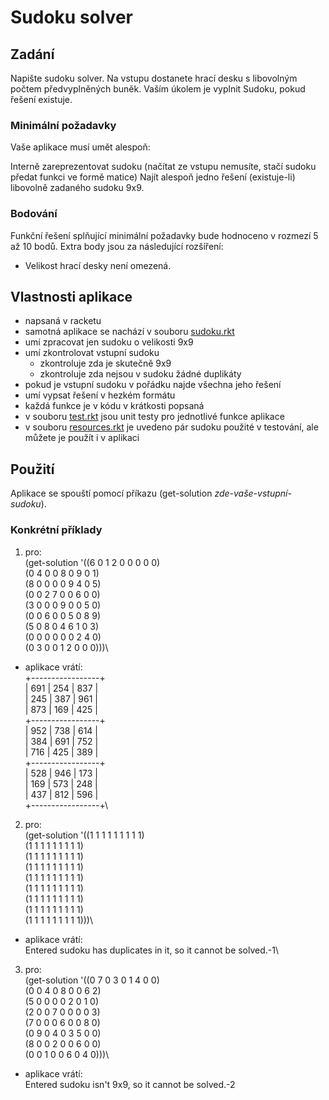 # Sudoku solver

## Zadání
Napište sudoku solver. Na vstupu dostanete hrací desku s libovolným počtem předvyplněných buněk. Vaším úkolem je vyplnit Sudoku, pokud řešení existuje.

### Minimální požadavky
Vaše aplikace musí umět alespoň:

Interně zareprezentovat sudoku (načítat ze vstupu nemusíte, stačí sudoku předat funkci ve formě matice)
Najít alespoň jedno řešení (existuje-li) libovolně zadaného sudoku 9x9.

### Bodování
Funkční řešení splňující minimální požadavky bude hodnoceno v rozmezí 5 až 10 bodů. Extra body jsou za následující rozšíření:

* Velikost hrací desky není omezená.

## Vlastnosti aplikace
* napsaná v racketu
* samotná aplikace se nachází v souboru [sudoku.rkt](sudoku.rkt)
* umí zpracovat jen sudoku o velikosti 9x9
* umí zkontrolovat vstupní sudoku
  * zkontroluje zda je skutečně 9x9
  * zkontroluje zda nejsou v sudoku žádné duplikáty
* pokud je vstupní sudoku v pořádku najde všechna jeho řešení
* umí vypsat řešení v hezkém formátu
* každá funkce je v kódu v krátkosti popsaná
* v souboru [test.rkt](test.rkt) jsou unit testy pro jednotlivé funkce aplikace
* v souboru [resources.rkt](resources.rkt) je uvedeno pár sudoku použité v testování, ale můžete je použít i v aplikaci

## Použití
Aplikace se spouští pomocí příkazu (get-solution *zde-vaše-vstupní-sudoku*). 

### Konkrétní příklady
1. pro:\
	(get-solution '((6 0 1 2 0 0 0 0 0)\
			(0 4 0 0 8 0 9 0 1)\
			(8 0 0 0 0 9 4 0 5)\
			(0 0 2 7 0 0 6 0 0)\
			(3 0 0 0 9 0 0 5 0)\
			(0 0 6 0 0 5 0 8 9)\
			(5 0 8 0 4 6 1 0 3)\
			(0 0 0 0 0 0 2 4 0)\
			(0 3 0 0 1 2 0 0 0)))\
  * aplikace vrátí:\
	+-----------------+\
	| 691 | 254 | 837 |\
	| 245 | 387 | 961 |\
	| 873 | 169 | 425 |\
	+-----------------+\
	| 952 | 738 | 614 |\
	| 384 | 691 | 752 |\
	| 716 | 425 | 389 |\
	+-----------------+\
	| 528 | 946 | 173 |\
	| 169 | 573 | 248 |\
	| 437 | 812 | 596 |\
	+-----------------+\
2. pro:\
	(get-solution '((1 1 1 1 1 1 1 1 1)\
		        (1 1 1 1 1 1 1 1 1)\
		        (1 1 1 1 1 1 1 1 1)\
		        (1 1 1 1 1 1 1 1 1)\
		        (1 1 1 1 1 1 1 1 1)\
		        (1 1 1 1 1 1 1 1 1)\
		        (1 1 1 1 1 1 1 1 1)\
		        (1 1 1 1 1 1 1 1 1)\
		        (1 1 1 1 1 1 1 1 1)))\
  * aplikace vrátí:\
  	Entered sudoku has duplicates in it, so it cannot be solved.-1\
3. pro:\
	(get-solution '((0 7 0 3 0 1 4 0 0)\
		        (0 0 4 0 8 0 0 6 2)\
		        (5 0 0 0 0 2 0 1 0)\
		        (2 0 0 7 0 0 0 0 3)\
		        (7 0 0 0 6 0 0 8 0)\
		        (0 9 0 4 0 3 5 0 0)\
		        (8 0 0 2 0 0 6 0 0)\
		        (0 0 1 0 0 6 0 4 0)))\
  * aplikace vrátí:\
  	Entered sudoku isn't 9x9, so it cannot be solved.-2

